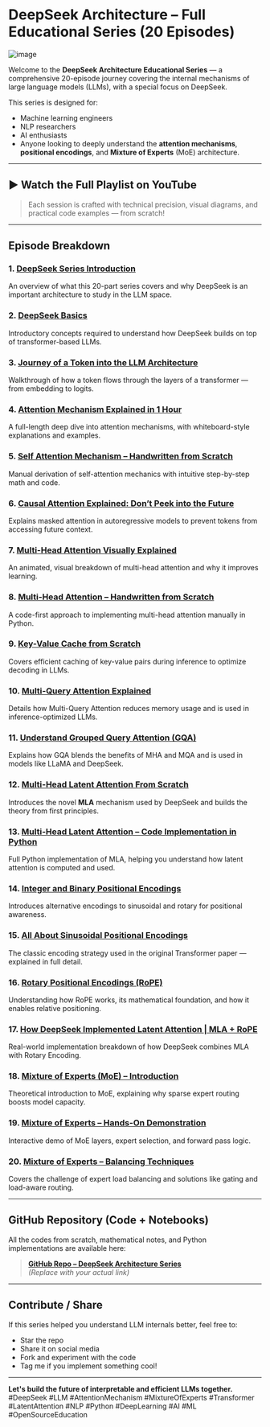 # DeepSeek Architecture – Full Educational Series (20 Episodes)

![image](https://github.com/user-attachments/assets/4f740951-831e-44d9-99ea-90363b0870d6)


Welcome to the **DeepSeek Architecture Educational Series** — a comprehensive 20-episode journey covering the internal mechanisms of large language models (LLMs), with a special focus on DeepSeek.

This series is designed for:
- Machine learning engineers
- NLP researchers
- AI enthusiasts
- Anyone looking to deeply understand the **attention mechanisms**, **positional encodings**, and **Mixture of Experts** (MoE) architecture.

---

## ▶️ Watch the Full Playlist on YouTube
> Each session is crafted with technical precision, visual diagrams, and practical code examples — from scratch!

---

## Episode Breakdown

### 1. [DeepSeek Series Introduction](https://youtu.be/QWNxQIq0hMo)
An overview of what this 20-part series covers and why DeepSeek is an important architecture to study in the LLM space.

### 2. [DeepSeek Basics](https://youtu.be/WjhDDeZ7DvM)
Introductory concepts required to understand how DeepSeek builds on top of transformer-based LLMs.

### 3. [Journey of a Token into the LLM Architecture](https://youtu.be/rkEYwH4UGa4)
Walkthrough of how a token flows through the layers of a transformer — from embedding to logits.

### 4. [Attention Mechanism Explained in 1 Hour](https://youtu.be/K45ze9Yd5UE)
A full-length deep dive into attention mechanisms, with whiteboard-style explanations and examples.

### 5. [Self Attention Mechanism – Handwritten from Scratch](https://youtu.be/s8mskq-nzec)
Manual derivation of self-attention mechanics with intuitive step-by-step math and code.

### 6. [Causal Attention Explained: Don’t Peek into the Future](https://youtu.be/c6Kkj6iLeBg)
Explains masked attention in autoregressive models to prevent tokens from accessing future context.

### 7. [Multi-Head Attention Visually Explained](https://youtu.be/qbN4ulK-bZA)
An animated, visual breakdown of multi-head attention and why it improves learning.

### 8. [Multi-Head Attention – Handwritten from Scratch](https://youtu.be/rvsEW-EsD-Y)
A code-first approach to implementing multi-head attention manually in Python.

### 9. [Key-Value Cache from Scratch](https://youtu.be/IDwTiS4_bKo)
Covers efficient caching of key-value pairs during inference to optimize decoding in LLMs.

### 10. [Multi-Query Attention Explained](https://youtu.be/Z6B51Odtn-Y)
Details how Multi-Query Attention reduces memory usage and is used in inference-optimized LLMs.

### 11. [Understand Grouped Query Attention (GQA)](https://youtu.be/kx3rETIxo4Q)
Explains how GQA blends the benefits of MHA and MQA and is used in models like LLaMA and DeepSeek.

### 12. [Multi-Head Latent Attention From Scratch](https://youtu.be/NlDQUj1olXM)
Introduces the novel **MLA** mechanism used by DeepSeek and builds the theory from first principles.

### 13. [Multi-Head Latent Attention – Code Implementation in Python](https://youtu.be/mIaWmJVrMpc)
Full Python implementation of MLA, helping you understand how latent attention is computed and used.

### 14. [Integer and Binary Positional Encodings](https://youtu.be/rP0CoTxe5gU)
Introduces alternative encodings to sinusoidal and rotary for positional awareness.

### 15. [All About Sinusoidal Positional Encodings](https://youtu.be/bQCQ7VO-TWU)
The classic encoding strategy used in the original Transformer paper — explained in full detail.

### 16. [Rotary Positional Encodings (RoPE)](https://youtu.be/a17DlNxkv2k)
Understanding how RoPE works, its mathematical foundation, and how it enables relative positioning.

### 17. [How DeepSeek Implemented Latent Attention | MLA + RoPE](https://youtu.be/m1x8vA_Tscc)
Real-world implementation breakdown of how DeepSeek combines MLA with Rotary Encoding.

### 18. [Mixture of Experts (MoE) – Introduction](https://youtu.be/v7U21meXd6Y)
Theoretical introduction to MoE, explaining why sparse expert routing boosts model capacity.

### 19. [Mixture of Experts – Hands-On Demonstration](https://youtu.be/yw6fpYPJ7PI)
Interactive demo of MoE layers, expert selection, and forward pass logic.

### 20. [Mixture of Experts – Balancing Techniques](https://youtu.be/nRadcspta_8)
Covers the challenge of expert load balancing and solutions like gating and load-aware routing.

---

## GitHub Repository (Code + Notebooks)

All the codes from scratch, mathematical notes, and Python implementations are available here:

> **[GitHub Repo – DeepSeek Architecture Series](https://github.com/YOUR_USERNAME/DeepSeek-Series)**  
*(Replace with your actual link)*

---

## Contribute / Share

If this series helped you understand LLM internals better, feel free to:

- Star the repo  
- Share it on social media  
- Fork and experiment with the code  
- Tag me if you implement something cool!

---

**Let's build the future of interpretable and efficient LLMs together.**  
#DeepSeek #LLM #AttentionMechanism #MixtureOfExperts #Transformer #LatentAttention #NLP #Python #DeepLearning #AI #ML #OpenSourceEducation

